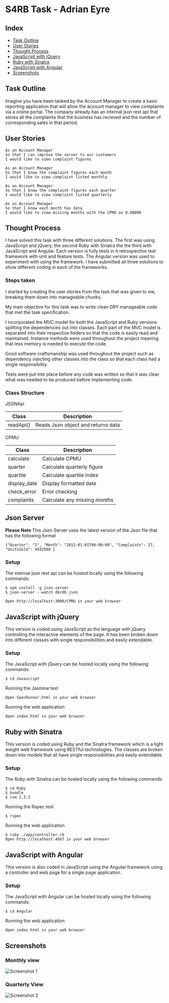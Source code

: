 # S4RB Task - Adrian Eyre #

## Index
* [Task Outline](#Task)
* [User Stories](#Story)
* [Thought Process](#thought)
* [JavaScript with jQuery](#jquery)
* [Ruby with Sinatra](#sinatra)
* [JavaScript with Angular](#angular)
* [Screenshots](#Shots)

## <a name="Task">Task Outline</a>
Imagine you have been tasked by the Account Manager to create a basic reporting application that will allow the account manager to view complaints via a online portal.
The company already has an internal json rest api that stores all the complaints that the business has recieved and the number of corresponding sales in that period.

## <a name="Story">User Stories</a>
```
As an Account Manager
So that I can improve the server to our customers
I would like to view complaint figures
```
```
As an Account Manager
So that I know the complaint figures each month
I would like to view complaint listed monthly
```
```
As an Account Manager
So that I know the complaint figures each quarter
I would like to view complaint listed quarterly
```
```
As an Account Manager
So that I know each month has data
I would like to view missing months with the CPMU as 0.00000
```

## <a name="thought">Thought Process</a>

I have solved this task with three different solutions. The first was using JavaScript and jQuery, the second Ruby with Sinatra the the third with JavaScript and Angular. Each version is fully tests in it retrospective test framework with unit and feature tests. The Angular version was used to experiment with using the framework. I have submitted all three solutions to show different coding in each of the frameworks.

### Steps taken
I started by creating the user stories from the task that was given to me, breaking them down into manageable chunks.

My main objective for this task was to write clean DRY manageable code that met the task specification.

I incorporated the MVC model for both the JavaScript and Ruby versions splitting the dependencies out into classes. Each part of the MVC model is separated into their respective folders so that the code is easily read and maintained. Instance methods were used throughout the project meaning that less memory is needed to execute the code.

Good software craftsmanship was used throughout the project such as dependency injecting other classes into the class so that each class had a single responsibility.

Tests were put into place before any code was written so that it was clear what was needed to be produced before implementing code.

### Class Structure
JSONApi

| Class | Description |
|---- | ---- |
| readApi()     | Reads Json object and returns data |

CPMU

| Class | Description |
|---- | ---- |
| calculate    | Calculate CPMU
| quarter      | Calculate quarterly figure
| quartile     | Calculate quartile index
| display_date | Display formatted date
| check_error  | Error checking
| complaints   | Calculate any missing months

## <a name="server">Json Server</a>
<b> Please Note </b> This Json Server uses the latest version of the Json file that has the following format
```
{"Quarter": "1", "Month": "2012-01-01T00:00:00", "Complaints": 27, "UnitsSold": 4932508 }
```

### Setup
The internal json rest api can be hosted locally using the following commands:

```
$ npm install -g json-server
$ json-server --watch db/db.json

Open http://localhost:3000/CPMU in your web browser
```

## <a name="jquery">JavaScript with jQuery</a>
This version is coded using JavaScript as the language with jQuery controlling the interactive elements of the page. It has been broken down into different classes with single responsibilities and easily extendable.

### Setup
The JavaScript with jQuery can be hosted locally using the following commands:
```
$ cd Javascript
```
Running the Jasmine test
```
Open SpecRunner.html in your web browser
```
Running the web application
```
Open index.html in your web browser
```

## <a name="sinatra">Ruby with Sinatra</a>
This version is coded using Ruby and the Sinatra framework which is a light weight web framework using RESTful technologies. The classes are broken down into models that all have single responsibilities and easily extendable.

### Setup
The Ruby with Sinatra can be hosted locally using the following commands:
```
$ cd Ruby
$ bundle
$ rvm 2.3.3
```
Running the Rspec test
```
$ rspec
```
Running the web application
```
$ ruby ./app/controller.rb
Open http://localhost:4567 in your web browser
```

## <a name="angular">JavaScript with Angular</a>
This version is also coded in JavaScript using the Angular framework using a controller and web page for a single page application.

### Setup
The JavaScript with Angular can be hosted locally using the following commands:
```
$ cd Angular
```
Running the web application
```
Open index.html in your web browser
```

## <a name="Shots">Screenshots</a>
### Monthly view
![Screenshot 1](/Images/screenshot1.png "Screenshot 1")

### Quarterly View
![Screenshot 2](/Images/screenshot2.png "Screenshot 2")

